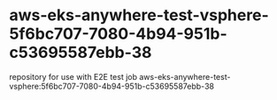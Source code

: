 # aws-eks-anywhere-test-vsphere-5f6bc707-7080-4b94-951b-c53695587ebb-38
repository for use with E2E test job aws-eks-anywhere-test-vsphere:5f6bc707-7080-4b94-951b-c53695587ebb-38
